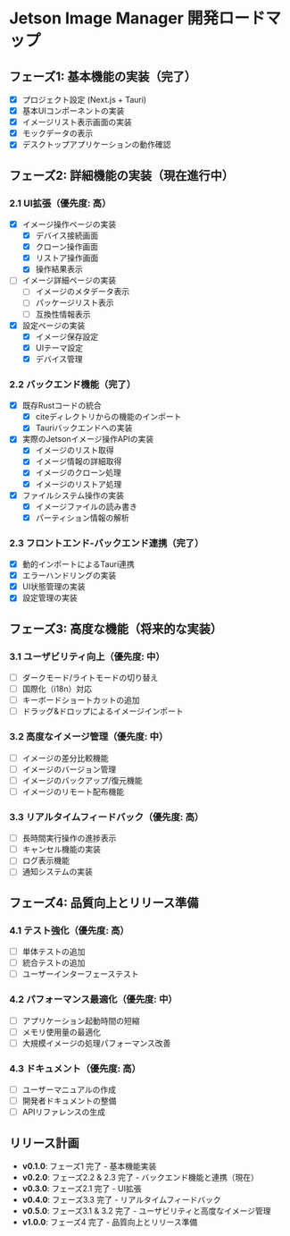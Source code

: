 # Jetson Image Manager 開発ロードマップ

## フェーズ1: 基本機能の実装（完了）

- [x] プロジェクト設定 (Next.js + Tauri)
- [x] 基本UIコンポーネントの実装
- [x] イメージリスト表示画面の実装
- [x] モックデータの表示
- [x] デスクトップアプリケーションの動作確認

## フェーズ2: 詳細機能の実装（現在進行中）

### 2.1 UI拡張（優先度: 高）
- [x] イメージ操作ページの実装
  - [x] デバイス接続画面
  - [x] クローン操作画面
  - [x] リストア操作画面
  - [x] 操作結果表示
- [ ] イメージ詳細ページの実装
  - [ ] イメージのメタデータ表示
  - [ ] パッケージリスト表示
  - [ ] 互換性情報表示
- [x] 設定ページの実装
  - [x] イメージ保存設定
  - [x] UIテーマ設定
  - [x] デバイス管理

### 2.2 バックエンド機能（完了）
- [x] 既存Rustコードの統合
  - [x] citeディレクトリからの機能のインポート
  - [x] Tauriバックエンドへの実装
- [x] 実際のJetsonイメージ操作APIの実装
  - [x] イメージのリスト取得
  - [x] イメージ情報の詳細取得
  - [x] イメージのクローン処理
  - [x] イメージのリストア処理
- [x] ファイルシステム操作の実装
  - [x] イメージファイルの読み書き
  - [x] パーティション情報の解析

### 2.3 フロントエンド-バックエンド連携（完了）
- [x] 動的インポートによるTauri連携
- [x] エラーハンドリングの実装
- [x] UI状態管理の実装
- [x] 設定管理の実装

## フェーズ3: 高度な機能（将来的な実装）

### 3.1 ユーザビリティ向上（優先度: 中）
- [ ] ダークモード/ライトモードの切り替え
- [ ] 国際化（i18n）対応
- [ ] キーボードショートカットの追加
- [ ] ドラッグ&ドロップによるイメージインポート

### 3.2 高度なイメージ管理（優先度: 中）
- [ ] イメージの差分比較機能
- [ ] イメージのバージョン管理
- [ ] イメージのバックアップ/復元機能
- [ ] イメージのリモート配布機能

### 3.3 リアルタイムフィードバック（優先度: 高）
- [ ] 長時間実行操作の進捗表示
- [ ] キャンセル機能の実装
- [ ] ログ表示機能
- [ ] 通知システムの実装

## フェーズ4: 品質向上とリリース準備

### 4.1 テスト強化（優先度: 高）
- [ ] 単体テストの追加
- [ ] 統合テストの追加
- [ ] ユーザーインターフェーステスト

### 4.2 パフォーマンス最適化（優先度: 中）
- [ ] アプリケーション起動時間の短縮
- [ ] メモリ使用量の最適化
- [ ] 大規模イメージの処理パフォーマンス改善

### 4.3 ドキュメント（優先度: 高）
- [ ] ユーザーマニュアルの作成
- [ ] 開発者ドキュメントの整備
- [ ] APIリファレンスの生成

## リリース計画

- **v0.1.0**: フェーズ1 完了 - 基本機能実装
- **v0.2.0**: フェーズ2.2 & 2.3 完了 - バックエンド機能と連携（現在）
- **v0.3.0**: フェーズ2.1 完了 - UI拡張
- **v0.4.0**: フェーズ3.3 完了 - リアルタイムフィードバック
- **v0.5.0**: フェーズ3.1 & 3.2 完了 - ユーザビリティと高度なイメージ管理
- **v1.0.0**: フェーズ4 完了 - 品質向上とリリース準備

